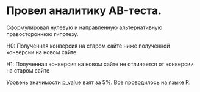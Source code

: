 # Провел аналитику AB-теста. 

Сформулировал нулевую и направленную альтернативную правостороннюю гипотезу.

H0: Полученная конверсия на старом сайте ниже полученной конверсии на новом сайте

H1: Полученная конверсия на новом сайте не отличается от конверсии на старом сайте

Уровень значимости p_value взят за 5%. Все проводилось на языке R.
